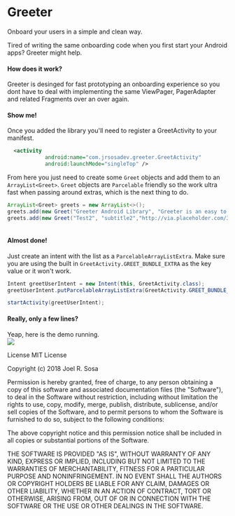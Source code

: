 # Greeter
Onboard your users in a simple and clean way. 

Tired of writing the same onboarding code when you first start your Android apps? Greeter might help. 

#### How does it work?  

Greeter is desinged for fast prototyping an onboarding experience so you dont have to deal with implementing the same ViewPager, PagerAdapter and related Fragments over an over again.  

#### Show me!  

Once you added the library you'll need to register a GreetActivity to your manifest.  

```xml  
  <activity
            android:name="com.jrsosadev.greeter.GreetActivity"
            android:launchMode="singleTop" />  
```  

From here you just need to create some `Greet` objects and add them to an `ArrayList<Greet>`. `Greet` objects are `Parcelable` friendly so the work ultra fast when passing around extras, which is the next thing to do.  

```java  
ArrayList<Greet> greets = new ArrayList<>();
greets.add(new Greet("Greeter Android Library", "Greeter is an easy to use onboarding library. Tired of writing the same initial onboarding experience? No more! ","https://images.pexels.com/photos/33684/astronaut-spacewalk-iss-tools.jpg?auto=compress&cs=tinysrgb&dpr=2&h=750&w=1260"));
greets.add(new Greet("Test2", "subtitle2","http://via.placeholder.com/350x150"));
        
```  

#### Almost done! 
Just create an intent with  the list as a `ParcelableArrayListExtra`. Make sure you are using the built in `GreetActivity.GREET_BUNDLE_EXTRA` as the key value or it won't work. 
```java
Intent greetUserIntent = new Intent(this, GreetActivity.class);
greetUserIntent.putParcelableArrayListExtra(GreetActivity.GREET_BUNDLE_EXTRA, greets);

startActivity(greetUserIntent);  				
```  

#### Really, only a few lines?  
Yeap, here is the demo running.   
<img src="https://github.com/jrsosadev/Greeter/blob/master/greeterdemo/screenshot.png"   />




License
MIT License

Copyright (c) 2018 Joel R. Sosa

Permission is hereby granted, free of charge, to any person obtaining a copy of this software and associated documentation files (the "Software"), to deal in the Software without restriction, including without limitation the rights to use, copy, modify, merge, publish, distribute, sublicense, and/or sell copies of the Software, and to permit persons to whom the Software is furnished to do so, subject to the following conditions:

The above copyright notice and this permission notice shall be included in all copies or substantial portions of the Software.

THE SOFTWARE IS PROVIDED "AS IS", WITHOUT WARRANTY OF ANY KIND, EXPRESS OR IMPLIED, INCLUDING BUT NOT LIMITED TO THE WARRANTIES OF MERCHANTABILITY, FITNESS FOR A PARTICULAR PURPOSE AND NONINFRINGEMENT. IN NO EVENT SHALL THE AUTHORS OR COPYRIGHT HOLDERS BE LIABLE FOR ANY CLAIM, DAMAGES OR OTHER LIABILITY, WHETHER IN AN ACTION OF CONTRACT, TORT OR OTHERWISE, ARISING FROM, OUT OF OR IN CONNECTION WITH THE SOFTWARE OR THE USE OR OTHER DEALINGS IN THE SOFTWARE.
